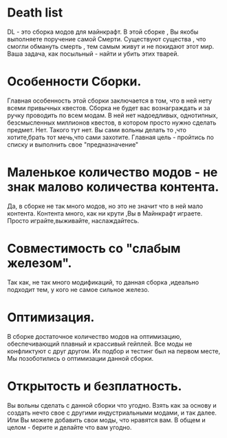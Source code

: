 <h1>Death list</h1>
DL - это сборка модов для майнкрафт.
В этой сборке , Вы якобы выполняете поручение самой Смерти. Существуют существа , что смогли обмануть смерть , тем самым живут и не покидают этот мир. Ваша задача, как посыльный - найти и убить этих тварей.
<h1>Особенности Сборки.</h1>
Главная особенность этой сборки заключается в том, что в ней нету всеми привычных квестов. Сборка не будет вас вознаграждать и за ручку проводить по всем модам. В ней нет надоедливых, однотипных, безсмысленных миллионов квестов, в котором просто нужно сделать предмет. Нет. Такого тут нет. Вы сами вольны делать то ,что хотите,брать тот мечь,что сами захотите. Главная цель - пройтись по списку и выполнить свое "предназначение"
<h1>Маленькое количество модов - не знак малово количества контента.</h1> 
Да, в сборке не так много модов, но это не значит что в ней мало контента. Контента много, как ни крути ,Вы в Майнкрафт играете. Просто играйте,выживайте, наслаждайтесь.
<h1>Совместимость со "слабым железом".</h1>
Так как, не так много модификаций, то данная сборка ,идеально подходит тем, у кого не самое сильное железо.
<h1>Оптимизация.</h1>
В сборке достаточное количество модов на оптимизацию, обеспечивающий плавный и крассивый гейплей. Все моды не конфликтуют с друг другом. Их подбор и тестинг был на первом месте, Мы позоботились о оптимизации данной сборки.
<h1>Открытость и безплатность.</h1>
Вы вольны сделать с данной сборки что угодно. Взять как за основу и создать нечто свое с другими индустриальными модами, и так далее. Или Вы можете добавить свои моды, что нравятся вам. В общем и целом - берите и делайте что вам угодно. 
